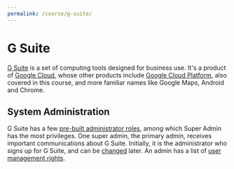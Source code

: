 ```yaml
---
permalink: /course/g-suite/
---
```

# G Suite

[G Suite](https://gsuite.google.com/) is a set of computing tools designed for business use. It's a product of [Google Cloud](https://www.google.com/cloud/), whose other products include [Google Cloud Platform](http://realai.org/course/google-cloud-platform/), also covered in this course, and more familiar names like Google Maps, Android and Chrome.


## System Administration

G Suite has a few [pre-built administrator roles](https://support.google.com/a/answer/2405986?hl=en), among which Super Admin has the most privileges. One super admin, the primary admin, receives important communications about G Suite. Initially, it is the administrator who signs up for G Suite, and can be [changed](https://support.google.com/a/answer/7437937?hl=en) later. An admin has a list of [user management rights](https://support.google.com/a/answer/1219251#user_privileges).

